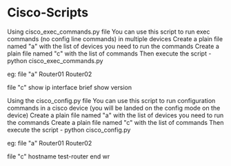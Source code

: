 # Cisco-Scripts
Using cisco_exec_commands.py file
You can use this script to run exec commands (no config line commands) in multiple devices
Create a plain file named "a" with the list of devices you need to run the commands
Create a plain file named "c" with the list of commands
Then execute the script - python cisco_exec_commands.py

eg:
file "a" 
Router01
Router02

file "c"
show ip interface brief
show version

Using the cisco_config.py file
You can use this script to run configuration commands in a cisco device (you will be landed on the config mode on the device)
Create a plain file named "a" with the list of devices you need to run the commands
Create a plain file named "c" with the list of commands
Then execute the script - python cisco_config.py

eg:
file "a" 
Router01
Router02


file "c"
hostname test-router
end
wr

